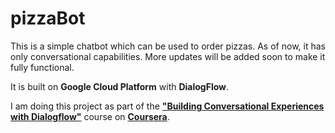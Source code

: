 # pizzaBot
This is a simple chatbot which can be used to order pizzas. As of now, it has only conversational capabilities. More updates will be added soon to make it fully functional.

It is built on **Google Cloud Platform** with **DialogFlow**.

I am doing this project as part of the [**"Building Conversational Experiences with Dialogflow"**](https://www.coursera.org/learn/conversational-experiences-dialogflow) course on [**Coursera**](https://www.coursera.org).

